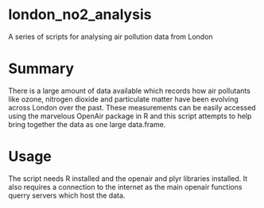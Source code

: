 # london_no2_analysis
A series of scripts for analysing air pollution data from London

# Summary
There is a large amount of data available which records how air pollutants like ozone, nitrogen dioxide and particulate matter have been evolving across London over the past. 
These measurements can be easily accessed using the marvelous OpenAir package in R and this script attempts to help bring together the data as one large data.frame. 

# Usage
The script needs R installed and the openair and plyr libraries installed. It also requires a connection to the internet as the main openair functions querry servers which host the data. 
